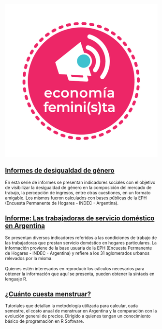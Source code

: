 ![](img/logo2.png)   

## [Informes de desigualdad de género](informe_desigualdad_genero)

En esta serie de informes se presentan indicadores sociales con el objetivo de visibilizar la desigualdad de género en la composición del mercado de trabajo, la percepción de ingresos, entre otras cuestiones, en un formato amigable. Los mismos fueron calculados con bases públicas de la EPH (Encuesta Permanente de Hogares - INDEC - Argentina). 

## [Informe: Las trabajadoras de servicio doméstico en Argentina](informe_servicio_domestico)

Se presentan diversos indicadores referidos a las condiciones de trabajo de las trabajadoras que prestan servicio doméstico en hogares particulares. La información proviene de la base usuaria de la EPH (Encuesta Permanente de Hogares - INDEC - Argentina) y refiere a los 31 aglomerados urbanos relevados por la misma.
<br><br>
Quienes estén interesados en reproducir los cálculos necesarios para obtener la información que aquí se presenta, pueden obtener la sintaxis en lenguaje R.

## [¿Cuánto cuesta menstruar?](MenstruAccion)

Tutoriales que detallan la metodología utilizada para calcular, cada semestre, el costo anual de menstruar en Argentina y la comparación con la evolución general de precios. Dirigido a quienes tengan un conocimiento básico de programación en R Software.
